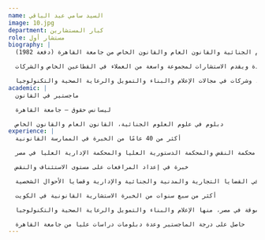 ```yaml
---
name: السيد سامي عبد الباقي
image: 10.jpg
department: كبار المستشارين
role: مستشار أول
biography: |
  السيد سامي عبد الباقي هو محامٍ مصري متمرس يتمتع بخبرة تزيد عن 40 عامًا في الممارسة القانونية. مرخص له بالمرافعة أمام محكمة النقض والمحكمة الدستورية العليا والمحكمة الإدارية العليا في مصر. يحمل درجة الماجستير في القانون وعدة دبلومات دراسات عليا في العلوم الجنائية والقانون العام والقانون الخاص من جامعة القاهرة (دفعة 1982).

  يشتهر السيد عبد الباقي بمهاراته الاستثنائية في الصياغة القانونية وخبرته في إعداد المرافعات على مستوى الاستئناف والنقض، وله سجل حافل في القضايا التجارية والمدنية والجنائية والإدارية وقضايا الأحوال الشخصية. في الكويت، يمارس المهنة منذ أكثر من سبع سنوات، ويعمل مستشارًا قانونيًا في مكاتب محاماة رائدة ويقدم الاستشارات لمجموعة واسعة من العملاء في القطاعين الخاص والشركات.

  في مصر، شغل منصب مستشار قانوني للعديد من المؤسسات المرموقة، منها مدينة الإنتاج الإعلامي، ونقابة المهن السينمائية، والاتحاد العام للنقابات الفنية، وبنك مصر، وشركات في مجالات الإعلام والبناء والتمويل والرعاية الصحية والتكنولوجيا.
academic: |
  ماجستير في القانون

  ليسانس حقوق – جامعة القاهرة

  دبلوم في علوم العلوم الجنائية، القانون العام والقانون الخاص
experience: |
  أكثر من 40 عامًا من الخبرة في الممارسة القانونية

  مرخص له بالمرافعة أمام محكمة النقض والمحكمة الدستورية العليا والمحكمة الإدارية العليا في مصر

  خبرة في إعداد المرافعات على مستوى الاستئناف والنقض

  سجل حافل في القضايا التجارية والمدنية والجنائية والإدارية وقضايا الأحوال الشخصية

  أكثر من سبع سنوات من الخبرة الاستشارية القانونية في الكويت

  مستشار قانوني لمؤسسات مرموقة في مصر، منها الإعلام والبناء والتمويل والرعاية الصحية والتكنولوجيا

  حاصل على درجة الماجستير وعدة دبلومات دراسات عليا من جامعة القاهرة
---
```

